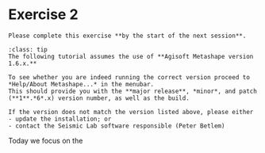 # Exercise 2

```{admonition} Deadline
Please complete this exercise **by the start of the next session**.
```

```{admonition} Software version
:class: tip
The following tutorial assumes the use of **Agisoft Metashape version 1.6.x.**

To see whether you are indeed running the correct version proceed to *Help/About Metashape...* in the menubar.
This should provide you with the **major release**, *minor*, and patch (**1**.*6*.x) version number, as well as the build.

If the version does not match the version listed above, please either
- update the installation; or
- contact the Seismic Lab software responsible (Peter Betlem)
```

Today we focus on the 
